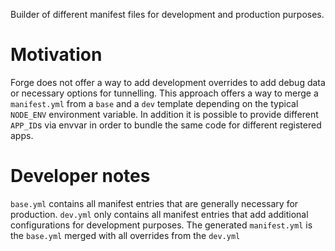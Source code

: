 Builder of different manifest files for development and production purposes.

# Motivation

Forge does not offer a way to add development overrides to add debug data or necessary options for tunnelling.
This approach offers a way to merge a `manifest.yml` from a `base` and a `dev` template depending on the typical `NODE_ENV` environment variable.
In addition it is possible to provide different `APP_ID`s via envvar in order to bundle the same code for different registered apps.

# Developer notes

`base.yml` contains all manifest entries that are generally necessary for production.
`dev.yml` only contains all manifest entries that add additional configurations for development purposes.
The generated `manifest.yml` is the `base.yml` merged with all overrides from the `dev.yml`
